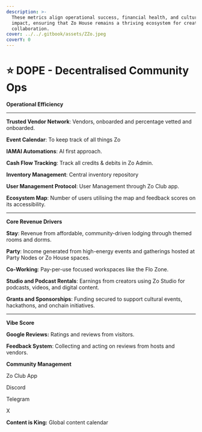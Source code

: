 ```yaml
---
description: >-
  These metrics align operational success, financial health, and cultural
  impact, ensuring that Zo House remains a thriving ecosystem for creativity and
  collaboration.
cover: ../../.gitbook/assets/ZZo.jpeg
coverY: 0
---
```


# ⭐ DOPE - Decentralised Community Ops

**Operational Efficiency**

***

**Trusted Vendor Network**: Vendors, onboarded and percentage vetted and onboarded.

**Event Calendar**: To keep track of all things Zo

**IAMAI Automations**: AI first approach.

**Cash Flow Tracking**: Track all credits & debits in Zo Admin.

**Inventory Management**: Central inventory repository

**User Management Protocol**: User Management through Zo Club app.

**Ecosystem Map**: Number of users utilising the map and feedback scores on its accessibility.

***

**Core Revenue Drivers**

**Stay**: Revenue from affordable, community-driven lodging through themed rooms and dorms.

**Party**: Income generated from high-energy events and gatherings hosted at Party Nodes or Zo House spaces.

**Co-Working**: Pay-per-use focused workspaces like the Flo Zone.

**Studio and Podcast Rentals**: Earnings from creators using Zo Studio for podcasts, videos, and digital content.

**Grants and Sponsorships**: Funding secured to support cultural events, hackathons, and onchain initiatives.

***

**Vibe Score**

**Google Reviews:** Ratings and reviews from visitors.

**Feedback System**: Collecting and acting on reviews from hosts and vendors.

**Community Management**

Zo Club App

Discord

Telegram

X

**Content is King:** Global content calendar
